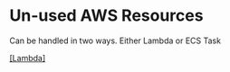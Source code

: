 # Un-used AWS Resources

Can be handled in two ways. Either Lambda or ECS Task

[[Lambda]](Lambda/README.md)

